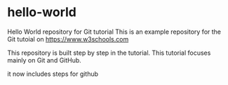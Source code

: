 # hello-world
Hello World repository for Git tutorial
This is an example repository for the Git tutoial on https://www.w3schools.com

This repository is built step by step in the tutorial.
This tutorial focuses mainly on Git and GitHub.

it now includes steps for github
